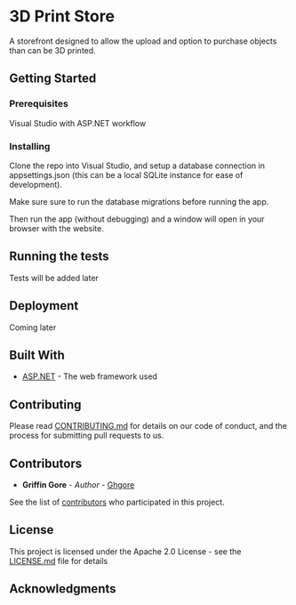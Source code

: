 # 3D Print Store

A storefront designed to allow the upload and option to purchase objects than can be 3D printed. 

## Getting Started

### Prerequisites

Visual Studio with ASP.NET workflow

### Installing

Clone the repo into Visual Studio, and setup a database connection in appsettings.json (this can be a local SQLite instance for ease of development). 

Make sure sure to run the database migrations before running the app.

Then run the app (without debugging) and a window will open in your browser with the website.

## Running the tests

Tests will be added later

## Deployment

Coming later

## Built With

* [ASP.NET](https://dotnet.microsoft.com/en-us/learn/aspnet/what-is-aspnet) - The web framework used

## Contributing

Please read [CONTRIBUTING.md](https://gist.github.com/PurpleBooth/b24679402957c63ec426) for details on our code of conduct, and the process for submitting pull requests to us. 

## Contributors

* **Griffin Gore** - *Author* - [Ghgore](https://github.com/Ghgore)

See the list of [contributors](https://github.com/Ghgore/3DPrintStore/contributors) who participated in this project.

## License

This project is licensed under the Apache 2.0 License - see the [LICENSE.md](LICENSE.md) file for details

## Acknowledgments

